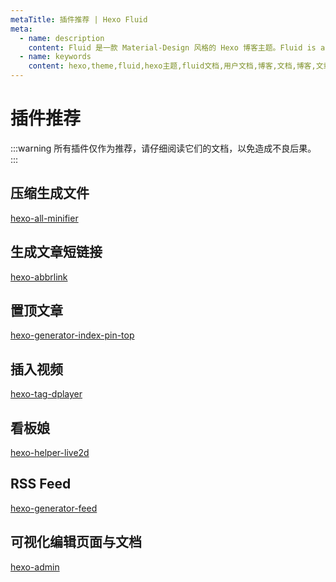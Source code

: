 ```yaml
---
metaTitle: 插件推荐 | Hexo Fluid
meta:
  - name: description
    content: Fluid 是一款 Material-Design 风格的 Hexo 博客主题。Fluid is an elegant Material-Design theme for Hexo. https://github.com/fluid-dev/hexo-theme-fluid
  - name: keywords
    content: hexo,theme,fluid,hexo主题,fluid文档,用户文档,博客,文档,博客,文章
---
```


# 插件推荐

:::warning
所有插件仅作为推荐，请仔细阅读它们的文档，以免造成不良后果。
:::

## 压缩生成文件

[hexo-all-minifier](https://github.com/chenzhutian/hexo-all-minifier)

## 生成文章短链接

[hexo-abbrlink](https://github.com/rozbo/hexo-abbrlink)

## 置顶文章

[hexo-generator-index-pin-top](https://github.com/netcan/hexo-generator-index-pin-top)

## 插入视频

[hexo-tag-dplayer](https://github.com/MoePlayer/hexo-tag-dplayer)

## 看板娘

[hexo-helper-live2d](https://github.com/EYHN/hexo-helper-live2d)

## RSS Feed

[hexo-generator-feed](https://github.com/hexojs/hexo-generator-feed)

## 可视化编辑页面与文档

[hexo-admin](https://github.com/jaredly/hexo-admin)